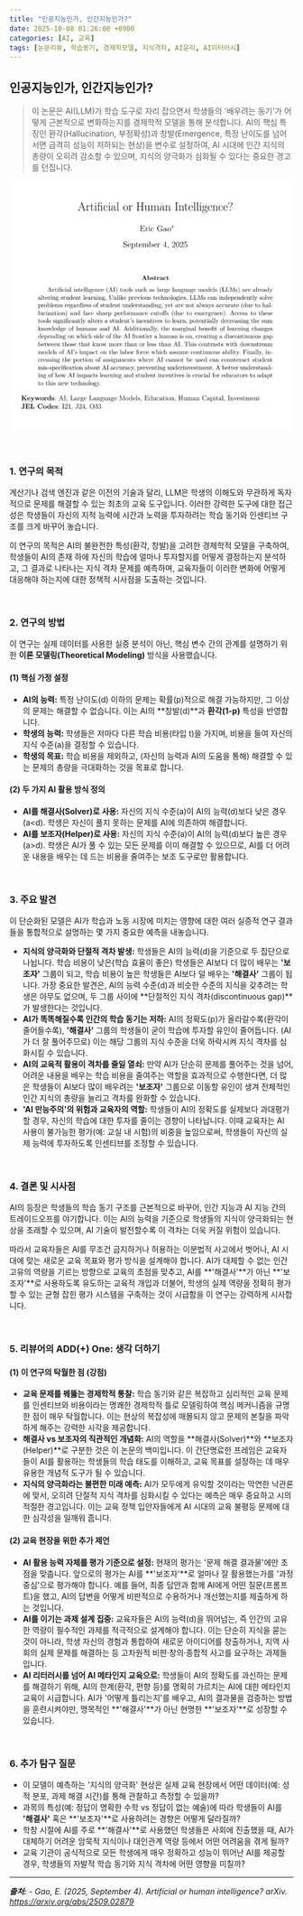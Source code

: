 ```yaml
---
title: "인공지능인가, 인간지능인가?"
date: 2025-10-08 01:26:00 +0900
categories: [AI, 교육]
tags: [논문리뷰, 학습동기, 경제학모델, 지식격차, AI윤리, AI리터러시]
---
```


## 인공지능인가, 인간지능인가?

> 이 논문은 AI(LLM)가 학습 도구로 자리 잡으면서 학생들의 '배우려는 동기'가 어떻게 근본적으로 변화하는지를 경제학적 모델을 통해 분석합니다. AI의 핵심 특징인 환각(Hallucination, 부정확성)과 창발(Emergence, 특정 난이도를 넘어서면 급격히 성능이 저하되는 현상)을 변수로 설정하여, AI 시대에 인간 지식의 총량이 오히려 감소할 수 있으며, 지식의 양극화가 심화될 수 있다는 중요한 경고를 던집니다.

![이미지](/assets/AHI.png)

<br>

### 1. 연구의 목적

계산기나 검색 엔진과 같은 이전의 기술과 달리, LLM은 학생의 이해도와 무관하게 독자적으로 문제를 해결할 수 있는 최초의 교육 도구입니다. 이러한 강력한 도구에 대한 접근성은 학생들이 자신의 지적 능력에 시간과 노력을 투자하려는 학습 동기와 인센티브 구조를 크게 바꾸어 놓습니다.

이 연구의 목적은 AI의 불완전한 특성(환각, 창발)을 고려한 경제학적 모델을 구축하여, 학생들이 AI의 존재 하에 자신의 학습에 얼마나 투자할지를 어떻게 결정하는지 분석하고, 그 결과로 나타나는 지식 격차 문제를 예측하며, 교육자들이 이러한 변화에 어떻게 대응해야 하는지에 대한 정책적 시사점을 도출하는 것입니다.

<br>

### 2. 연구의 방법

이 연구는 실제 데이터를 사용한 실증 분석이 아닌, 핵심 변수 간의 관계를 설명하기 위한 **이론 모델링(Theoretical Modeling)** 방식을 사용했습니다.

#### (1) 핵심 가정 설정
* **AI의 능력:** 특정 난이도(d) 이하의 문제는 확률(p)적으로 해결 가능하지만, 그 이상의 문제는 해결할 수 없습니다. 이는 AI의 **창발(d)**과 **환각(1-p)** 특성을 반영합니다.
* **학생의 능력:** 학생들은 저마다 다른 학습 비용(타입 t)을 가지며, 비용을 들여 자신의 지식 수준(a)을 결정할 수 있습니다.
* **학생의 목표:** 학습 비용을 제외하고, (자신의 능력과 AI의 도움을 통해) 해결할 수 있는 문제의 총량을 극대화하는 것을 목표로 합니다.

#### (2) 두 가지 AI 활용 방식 정의
* **AI를 해결사(Solver)로 사용:** 자신의 지식 수준(a)이 AI의 능력(d)보다 낮은 경우(a<d). 학생은 자신이 풀지 못하는 문제를 AI에 의존하여 해결합니다.
* **AI를 보조자(Helper)로 사용:** 자신의 지식 수준(a)이 AI의 능력(d)보다 높은 경우(a>d). 학생은 AI가 풀 수 있는 모든 문제를 이미 해결할 수 있으므로, AI를 더 어려운 내용을 배우는 데 드는 비용을 줄여주는 보조 도구로만 활용합니다.

<br>

### 3. 주요 발견

이 단순화된 모델은 AI가 학습과 노동 시장에 미치는 영향에 대한 여러 실증적 연구 결과들을 통합적으로 설명하는 몇 가지 중요한 예측을 내놓습니다.

* **지식의 양극화와 단절적 격차 발생:** 학생들은 AI의 능력(d)을 기준으로 두 집단으로 나뉩니다. 학습 비용이 낮은(학습 효율이 좋은) 학생들은 AI보다 더 많이 배우는 **'보조자'** 그룹이 되고, 학습 비용이 높은 학생들은 AI보다 덜 배우는 **'해결사'** 그룹이 됩니다. 가장 중요한 발견은, AI의 능력 수준(d)과 비슷한 수준의 지식을 갖추려는 학생은 아무도 없으며, 두 그룹 사이에 **단절적인 지식 격차(discontinuous gap)**가 발생한다는 것입니다.
* **AI가 똑똑해질수록 인간의 학습 동기는 저하:** AI의 정확도(p)가 올라갈수록(환각이 줄어들수록), **'해결사'** 그룹의 학생들이 굳이 학습에 투자할 유인이 줄어듭니다. (AI가 더 잘 풀어주므로) 이는 해당 그룹의 지식 수준을 더욱 하락시켜 지식 격차를 심화시킬 수 있습니다.
* **AI의 교육적 활용이 격차를 줄일 열쇠:** 만약 AI가 단순히 문제를 풀어주는 것을 넘어, 어려운 내용을 배우는 ​학습 비용을 줄여주는 역할을 효과적으로 수행한다면, 더 많은 학생들이 AI보다 많이 배우려는 **'보조자'** 그룹으로 이동할 유인이 생겨 전체적인 인간 지식의 총량을 늘리고 격차를 완화할 수 있습니다.
* **'AI 만능주의'의 위험과 교육자의 역할:** 학생들이 AI의 정확도를 실제보다 과대평가할 경우, 자신의 학습에 대한 투자를 줄이는 경향이 나타납니다. 이때 교육자는 AI 사용이 불가능한 평가(예: 교실 내 시험)의 비중을 높임으로써, 학생들이 자신의 실제 능력에 투자하도록 인센티브를 조정할 수 있습니다.

<br>

### 4. 결론 및 시사점

AI의 등장은 학생들의 학습 동기 구조를 근본적으로 바꾸어, 인간 지능과 AI 지능 간의 트레이드오프를 야기합니다. 이는 AI의 능력을 기준으로 학생들의 지식이 양극화되는 현상을 초래할 수 있으며, AI 기술이 발전할수록 이 격차는 더욱 커질 위험이 있습니다.

따라서 교육자들은 AI를 무조건 금지하거나 허용하는 이분법적 사고에서 벗어나, AI 시대에 맞는 새로운 교육 목표와 평가 방식을 설계해야 합니다. AI가 대체할 수 없는 인간 고유의 역량을 기르는 방향으로 교육의 초점을 맞추고, AI를 **'해결사'**가 아닌 **'보조자'**로 사용하도록 유도하는 교육적 개입과 더불어, 학생의 실제 역량을 정확히 평가할 수 있는 균형 잡힌 평가 시스템을 구축하는 것이 시급함을 이 연구는 강력하게 시사합니다.

<br>

### 5. 리뷰어의 ADD(+) One: 생각 더하기

#### (1) 이 연구의 탁월한 점 (강점)
* **교육 문제를 꿰뚫는 경제학적 통찰:** 학습 동기와 같은 복잡하고 심리적인 교육 문제를 인센티브와 비용이라는 명쾌한 경제학적 틀로 모델링하여 핵심 메커니즘을 규명한 점이 매우 탁월합니다. 이는 현상의 복잡성에 매몰되지 않고 문제의 본질을 파악하게 해주는 강력한 시각을 제공합니다.
* **해결사 vs 보조자의 직관적인 개념화:** AI의 역할을 **해결사(Solver)**와 **보조자(Helper)**로 구분한 것은 이 논문의 백미입니다. 이 간단명료한 프레임은 교육자들이 AI를 활용하는 학생들의 학습 태도를 이해하고, 교육 목표를 설정하는 데 매우 유용한 개념적 도구가 될 수 있습니다.
* **지식의 양극화라는 불편한 미래 예측:** AI가 모두에게 유익할 것이라는 막연한 낙관론에 맞서, 오히려 단절적 지식 격차를 심화시킬 수 있다는 예측은 매우 중요하고 시의적절한 경고입니다. 이는 교육 정책 입안자들에게 AI 시대의 교육 불평등 문제에 대한 심각성을 일깨워 줍니다.

#### (2) 교육 현장을 위한 추가 제언
* **AI 활용 능력 자체를 평가 기준으로 설정:** 현재의 평가는 '문제 해결 결과물'에만 초점을 맞춥니다. 앞으로의 평가는 AI를 **'보조자'**로 얼마나 잘 활용했는가를 '과정 중심'으로 평가해야 합니다. 예를 들어, 최종 답안과 함께 AI에게 어떤 질문(프롬프트)을 했고, AI의 답변을 어떻게 비판적으로 수용하거나 개선했는지를 제출하게 하는 것입니다.
* **AI를 이기는 과제 설계 집중:** 교육자들은 AI의 능력(d)을 뛰어넘는, 즉 인간의 고유한 역량이 필수적인 과제를 적극적으로 설계해야 합니다. 이는 단순히 지식을 묻는 것이 아니라, 학생 자신의 경험과 통합하여 새로운 아이디어를 창출하거나, 지역 사회의 실제 문제를 해결하는 등 고차원적 비판·창의·종합적 사고를 요구하는 과제들입니다.
* **AI 리터러시를 넘어 AI 메타인지 교육으로:** 학생들이 AI의 정확도를 과신하는 문제를 해결하기 위해, AI의 한계(환각, 편향 등)를 명확히 가르치는 AI에 대한 메타인지 교육이 시급합니다. AI가 '어떻게 틀리는지'를 배우고, AI의 결과물을 검증하는 방법을 훈련시켜야만, 맹목적인 **'해결사'**가 아닌 현명한 **'보조자'**로 성장할 수 있습니다.

<br>

### 6. 추가 탐구 질문

* 이 모델이 예측하는 '지식의 양극화' 현상은 실제 교육 현장에서 어떤 데이터(예: 성적 분포, 과제 해결 시간)를 통해 관찰하고 측정할 수 있을까?
* 과목의 특성(예: 정답이 명확한 수학 vs 정답이 없는 예술)에 따라 학생들이 AI를 **'해결사'** 혹은 **'보조자'**로 사용하려는 경향은 어떻게 달라질까?
* 학창 시절에 AI를 주로 **'해결사'**로 사용했던 학생들은 사회에 진출했을 때, AI가 대체하기 어려운 암묵적 지식이나 대인관계 역량 등에서 어떤 어려움을 겪게 될까?
* 교육 기관이 공식적으로 모든 학생에게 매우 정확하고 성능이 뛰어난 AI를 제공할 경우, 학생들의 자발적 학습 동기와 지식 격차에 어떤 영향을 미칠까?

---

_**출처:**_
_- Gao, E. (2025, September 4). Artificial or human intelligence? arXiv. https://arxiv.org/abs/2509.02879_
